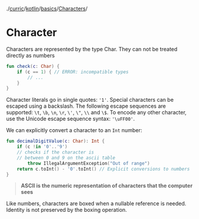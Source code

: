 ./[curric](/curric)/[kotlin](/curric/kotlin)/[basics](/curric/kotlin/basics)/[Characters](/curric/kotlin/basics/char)/
# Character
Characters are represented by the type Char. They can not be treated directly as numbers
```kotlin
fun check(c: Char) {
    if (c == 1) { // ERROR: incompatible types
        // ...
    }
}
```
Character literals go in single quotes: `'1'`. Special characters can be escaped using a backslash. The following escape sequences are supported: `\t`, `\b`, `\n`, `\r`, `\'`, `\"`, `\\` and `\$`. To encode any other character, use the Unicode escape sequence syntax: `'\uFF00'`.

We can explicitly convert a character to an `Int` number:
```kotlin
fun decimalDigitValue(c: Char): Int {
    if (c !in '0'..'9') 
    // checks if the character is
    // between 0 and 9 on the ascii table
        throw IllegalArgumentException("Out of range")
    return c.toInt() - '0'.toInt() // Explicit conversions to numbers
}
```
> __ASCII is the numeric representation of characters that the computer sees__

Like numbers, characters are boxed when a nullable reference is needed. Identity is not preserved by the boxing operation.